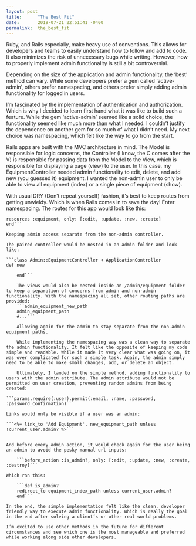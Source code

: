 ```yaml
---
layout: post
title:      "The Best Fit"
date:       2019-07-21 22:51:41 -0400
permalink:  the_best_fit
---
```


Ruby, and Rails especially, make heavy use of conventions. This allows for developers and teams to easily understand how to follow and add to code. It also minimizes the risk of unnecessary bugs while writing. However, how to properly implement admin functionality is still a bit controversial.

Depending on the size of the application and admin functionality, the ‘best’ method can vary. While some developers prefer a gem called ‘active-admin’, others prefer namespacing, and others prefer simply adding admin functionality for logged in users. 
	
I’m fascinated by the implementation of authentication and authorization. Which is why I decided to learn first hand what it was like to build such a feature. While the gem ‘active-admin’ seemed like a solid choice, the functionality seemed like much more than what I needed. I couldn’t justify the dependence on another gem for so much of what I didn’t need. My next choice was namespacing, which felt like the way to go from the start.

Rails apps are built with the MVC architecture in mind. The Model is responsible for logic concerns, the Controller (I know, the C comes after the V) is responsible for passing data from the Model to the View, which is responsible for displaying a page (view) to the user. In this case, my EquipmentController needed admin functionality to edit, delete, and add new (you guessed it) equipment. I wanted the non-admin user to only be able to view all equipment (index) or a single piece of equipment (show).

With usual DRY (Don’t repeat yourself) fashion, it’s best to keep routes from getting unwieldy. Which is when Rails comes in to save the day! Enter namespacing. The routes for this app would look like this: 
	
```namespace :admin do
resources :equipment, only: [:edit, :update, :new, :create]
end```
	
Keeping admin access separate from the non-admin controller.

The paired controller would be nested in an admin folder and look like:

```class Admin::EquipmentController < ApplicationController
def new
	
	end```
	
	The views would also be nested inside an /admin/equipment folder to keep a separation of concerns from admin and non-admin functionality. With the namespacing all set, other routing paths are provided:
	```admin_equipment_new_path
	admin_equipment_path
	#...```
	
	Allowing again for the admin to stay separate from the non-admin equipment paths.

	While implementing the namespacing way was a clean way to separate the admin functionality. It felt like the opposite of keeping my code simple and readable. While it made it very clear what was going on, it was over complicated for such a simple task. Again, the admin simply need to be able to make small changes, add, or delete an object.

	Ultimately, I landed on the simple method, adding functionality to users with the admin attribute. The admin attribute would not be permitted on user creation, preventing random admins from being created:
	
```params.require(:user).permit(:email, :name, :password, :password_confirmation)```
	
Links would only be visible if a user was an admin:

```<%= link_to 'Add Equipment', new_equipment_path unless !current_user.admin? %>```
	
	
And before every admin action, it would check again for the user being an admin to avoid the pesky manual url inputs:
	
	```before_action :is_admin?, only: [:edit, :update, :new, :create, :destroy]```
	
Which ran this:
	
	```def is_admin?
	redirect_to equipment_index_path unless current_user.admin?
	end```
	
In the end, the simple implementation felt like the clean, developer friendly way to execute admin functionality. Which is really the goal in the end after solving a client’s or other real world problems.

I’m excited to use other methods in the future for different circumstances and see which one is the most manageable and preferred while working along side other developers.
